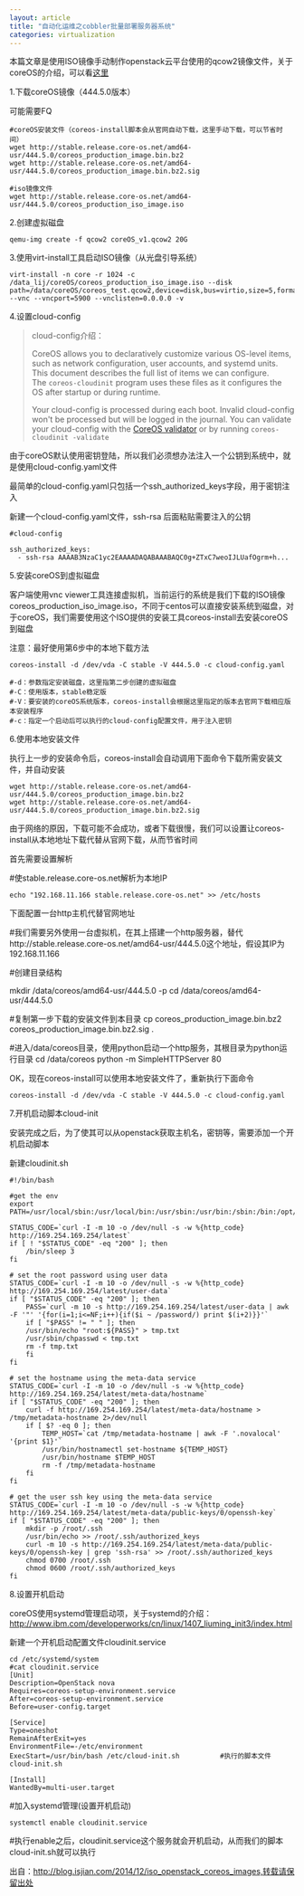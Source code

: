 ```yaml
---
layout: article
title: "自动化运维之cobbler批量部署服务器系统"
categories: virtualization
---
```




本篇文章是使用ISO镜像手动制作openstack云平台使用的qcow2镜像文件，关于coreOS的介绍，可以看[这里](http://www.infoq.com/cn/articles/what-is-coreos)

1.下载coreOS镜像（444.5.0版本）

可能需要FQ

<!-- more -->




    
    #coreOS安装文件（coreos-install脚本会从官网自动下载，这里手动下载，可以节省时间）
    wget http://stable.release.core-os.net/amd64-usr/444.5.0/coreos_production_image.bin.bz2
    wget http://stable.release.core-os.net/amd64-usr/444.5.0/coreos_production_image.bin.bz2.sig
    
    #iso镜像文件
    wget http://stable.release.core-os.net/amd64-usr/444.5.0/coreos_production_iso_image.iso





2.创建虚拟磁盘




    
    qemu-img create -f qcow2 coreOS_v1.qcow2 20G





3.使用virt-install工具启动ISO镜像（从光盘引导系统）




    
    virt-install -n core -r 1024 -c /data_lij/coreOS/coreos_production_iso_image.iso --disk path=/data/coreOS/coreos_test.qcow2,device=disk,bus=virtio,size=5,format=qcow2 --vnc --vncport=5900 --vnclisten=0.0.0.0 -v





4.设置cloud-config


<blockquote>cloud-config介绍：

CoreOS allows you to declaratively customize various OS-level items, such as network configuration, user accounts, and systemd units. This document describes the full list of items we can configure. The `coreos-cloudinit` program uses these files as it configures the OS after startup or during runtime.

Your cloud-config is processed during each boot. Invalid cloud-config won't be processed but will be logged in the journal. You can validate your cloud-config with the [CoreOS validator](https://coreos.com/validate) or by running `coreos-cloudinit -validate`</blockquote>


由于coreOS默认使用密钥登陆，所以我们必须想办法注入一个公钥到系统中，就是使用cloud-config.yaml文件

最简单的cloud-config.yaml只包括一个ssh_authorized_keys字段，用于密钥注入

新建一个cloud-config.yaml文件，ssh-rsa 后面粘贴需要注入的公钥




    
    #cloud-config
    
    ssh_authorized_keys:
      - ssh-rsa AAAAB3NzaC1yc2EAAAADAQABAAABAQC0g+ZTxC7weoIJLUafOgrm+h...





5.安装coreOS到虚拟磁盘

客户端使用vnc viewer工具连接虚拟机，当前运行的系统是我们下载的ISO镜像coreos_production_iso_image.iso，不同于centos可以直接安装系统到磁盘，对于coreOS，我们需要使用这个ISO提供的安装工具coreos-install去安装coreOS到磁盘

注意：最好使用第6步中的本地下载方法




    
    coreos-install -d /dev/vda -C stable -V 444.5.0 -c cloud-config.yaml
    
    #-d：参数指定安装磁盘，这里指第二步创建的虚拟磁盘
    #-C：使用版本，stable稳定版
    #-V：要安装的coreOS系统版本，coreos-install会根据这里指定的版本去官网下载相应版本安装程序
    #-c：指定一个启动后可以执行的cloud-config配置文件，用于注入密钥





6.使用本地安装文件

执行上一步的安装命令后，coreos-install会自动调用下面命令下载所需安装文件，并自动安装




    
    wget http://stable.release.core-os.net/amd64-usr/444.5.0/coreos_production_image.bin.bz2
    wget http://stable.release.core-os.net/amd64-usr/444.5.0/coreos_production_image.bin.bz2.sig





由于网络的原因，下载可能不会成功，或者下载很慢，我们可以设置让coreos-install从本地地址下载代替从官网下载，从而节省时间

首先需要设置解析

#使stable.release.core-os.net解析为本地IP




    
    echo "192.168.11.166 stable.release.core-os.net" >> /etc/hosts





下面配置一台http主机代替官网地址




#我们需要另外使用一台虚拟机，在其上搭建一个http服务器，替代http://stable.release.core-os.net/amd64-usr/444.5.0这个地址，假设其IP为192.168.11.166

#创建目录结构

mkdir /data/coreos/amd64-usr/444.5.0 -p
cd /data/coreos/amd64-usr/444.5.0

#复制第一步下载的安装文件到本目录
cp coreos_production_image.bin.bz2 coreos_production_image.bin.bz2.sig .

#进入/data/coreos目录，使用python启动一个http服务，其根目录为python运行目录
cd /data/coreos
python -m SimpleHTTPServer 80




OK，现在coreos-install可以使用本地安装文件了，重新执行下面命令




    
    coreos-install -d /dev/vda -C stable -V 444.5.0 -c cloud-config.yaml





7.开机启动脚本cloud-init

安装完成之后，为了使其可以从openstack获取主机名，密钥等，需要添加一个开机启动脚本

新建cloudinit.sh




    
    #!/bin/bash
    
    #get the env
    export PATH=/usr/local/sbin:/usr/local/bin:/usr/sbin:/usr/bin:/sbin:/bin:/opt/bin
    
    STATUS_CODE=`curl -I -m 10 -o /dev/null -s -w %{http_code} http://169.254.169.254/latest`
    if [ ! "$STATUS_CODE" -eq "200" ]; then
        /bin/sleep 3
    fi
    
    # set the root password using user data
    STATUS_CODE=`curl -I -m 10 -o /dev/null -s -w %{http_code} http://169.254.169.254/latest/user-data`
    if [ "$STATUS_CODE" -eq "200" ]; then
        PASS=`curl -m 10 -s http://169.254.169.254/latest/user-data | awk -F '"' '{for(i=1;i<=NF;i++){if($i ~ /password/) print $(i+2)}}'`
        if [ "$PASS" != " " ]; then
        /usr/bin/echo "root:${PASS}" > tmp.txt
        /usr/sbin/chpasswd < tmp.txt
        rm -f tmp.txt
        fi
    fi
    
    # set the hostname using the meta-data service
    STATUS_CODE=`curl -I -m 10 -o /dev/null -s -w %{http_code} http://169.254.169.254/latest/meta-data/hostname`
    if [ "$STATUS_CODE" -eq "200" ]; then
        curl -f http://169.254.169.254/latest/meta-data/hostname > /tmp/metadata-hostname 2>/dev/null
        if [ $? -eq 0 ]; then
            TEMP_HOST=`cat /tmp/metadata-hostname | awk -F '.novalocal' '{print $1}'`
            /usr/bin/hostnamectl set-hostname ${TEMP_HOST}
            /usr/bin/hostname $TEMP_HOST
            rm -f /tmp/metadata-hostname
        fi
    fi
    
    # get the user ssh key using the meta-data service
    STATUS_CODE=`curl -I -m 10 -o /dev/null -s -w %{http_code} http://169.254.169.254/latest/meta-data/public-keys/0/openssh-key`
    if [ "$STATUS_CODE" -eq "200" ]; then
        mkdir -p /root/.ssh
        /usr/bin/echo >> /root/.ssh/authorized_keys
        curl -m 10 -s http://169.254.169.254/latest/meta-data/public-keys/0/openssh-key | grep 'ssh-rsa' >> /root/.ssh/authorized_keys
        chmod 0700 /root/.ssh
        chmod 0600 /root/.ssh/authorized_keys
    fi





8.设置开机启动

coreOS使用systemd管理启动项，关于systemd的介绍：http://www.ibm.com/developerworks/cn/linux/1407_liuming_init3/index.html

新建一个开机启动配置文件cloudinit.service




    
    cd /etc/systemd/system
    #cat cloudinit.service
    [Unit]
    Description=OpenStack nova
    Requires=coreos-setup-environment.service
    After=coreos-setup-environment.service
    Before=user-config.target
    
    [Service]
    Type=oneshot
    RemainAfterExit=yes
    EnvironmentFile=-/etc/environment
    ExecStart=/usr/bin/bash /etc/cloud-init.sh          #执行的脚本文件cloud-init.sh
    
    [Install]
    WantedBy=multi-user.target





#加入systemd管理(设置开机启动)




    
    systemctl enable cloudinit.service





#执行enable之后，cloudinit.service这个服务就会开机启动，从而我们的脚本cloud-init.sh就可以执行

出自：http://blog.isjian.com/2014/12/iso_openstack_coreos_images,转载请保留出处





